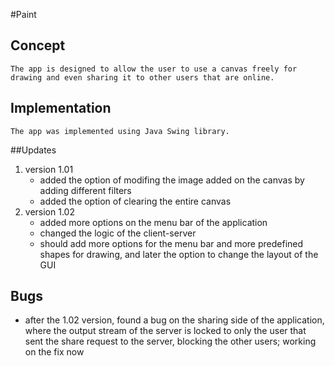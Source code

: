 #Paint

## Concept
	The app is designed to allow the user to use a canvas freely for drawing and even sharing it to other users that are online.

## Implementation
	The app was implemented using Java Swing library.

##Updates
1. version 1.01
	* added the option of modifing the image added on the canvas by adding different filters
	* added the option of clearing the entire canvas
2. version 1.02
	* added more options on the menu bar of the application
	* changed the logic of the client-server 
	* should add more options for the menu bar and more predefined shapes for drawing, and later the option to change the layout of the GUI

## Bugs
* after the 1.02 version, found a bug on the sharing side of the application, where the output stream of the server is locked to only the user that sent the share request to the server, blocking the other users; working on the fix now